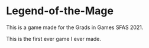 # Legend-of-the-Mage

This is a game made for the Grads in Games SFAS 2021.

This is the first ever game I ever made.
